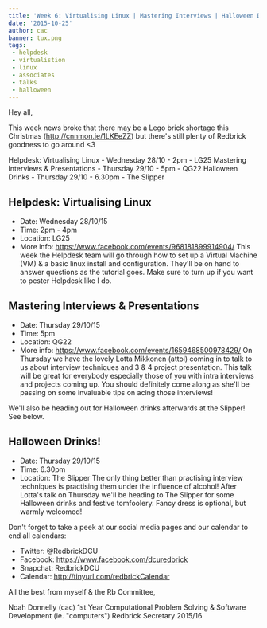 ```yaml
---
title: 'Week 6: Virtualising Linux | Mastering Interviews | Halloween Drinks'
date: '2015-10-25'
author: cac
banner: tux.png
tags:
 - helpdesk
 - virtualistion
 - linux
 - associates
 - talks
 - halloween
---
```


Hey all,

This week news broke that there may be a Lego brick shortage this
Christmas (http://cnnmon.ie/1LKEeZZ) but there's still plenty of Redbrick
goodness to go around <3

Helpdesk: Virtualising Linux - Wednesday 28/10 - 2pm - LG25
Mastering Interviews & Presentations - Thursday 29/10 - 5pm - QG22
Halloween Drinks - Thursday 29/10 - 6.30pm - The Slipper

 <!-- more -->

## Helpdesk: Virtualising Linux
 - Date: Wednesday 28/10/15
 - Time: 2pm - 4pm
 - Location: LG25
 - More info: https://www.facebook.com/events/968181899914904/
This week the Helpdesk team will go through how to set up a Virtual
Machine (VM) & a basic linux install and configuration.
They'll be on hand to answer questions as the tutorial goes. Make sure to
turn up if you want to pester Helpdesk like I do.

## Mastering Interviews & Presentations
 - Date: Thursday 29/10/15
 - Time: 5pm
 - Location: QG22
 - More info: https://www.facebook.com/events/1659468500978429/
On Thursday we have the lovely Lotta Mikkonen (attol) coming in to talk to
us about interview techniques and 3 & 4 project presentation. This talk
will be great for everybody especially those of you with intra interviews
and projects coming up. You should definitely come along as she'll be
passing on some invaluable tips on acing those interviews!

We'll also be heading out for Halloween drinks afterwards at the Slipper!
See below.

## Halloween Drinks!
 - Date: Thursday 29/10/15
 - Time: 6.30pm
 - Location: The Slipper
The only thing better than practising interview techniques is practising
them under the influence of alcohol! After Lotta's talk on Thursday we'll
be heading to The Slipper for some Halloween drinks and festive
tomfoolery. Fancy dress is optional, but warmly welcomed!

Don't forget to take a peek at our social media pages and our calendar to
end all calendars:
- Twitter:  @RedbrickDCU
- Facebook: https://www.facebook.com/dcuredbrick
- Snapchat: RedbrickDCU
- Calendar: http://tinyurl.com/redbrickCalendar


All the best from myself & the Rb Committee,

Noah Donnelly (cac)
1st Year Computational Problem Solving & Software Development (ie.
"computers")
Redbrick Secretary 2015/16
